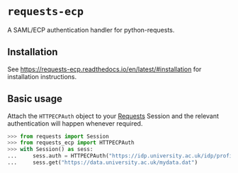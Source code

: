 # `requests-ecp`

A SAML/ECP authentication handler for python-requests.

## Installation

See https://requests-ecp.readthedocs.io/en/latest/#installation for installation instructions.

## Basic usage

Attach the `HTTPECPAuth` object to your [Requests](https://requests.readthedocs.io/en/master/)
Session and the relevant authentication will happen whenever required.

```python
>>> from requests import Session
>>> from requests_ecp import HTTPECPAuth
>>> with Session() as sess:
...     sess.auth = HTTPECPAuth("https://idp.university.ac.uk/idp/profile/SAML2/SOAP/ECP")
...     sess.get("https://data.university.ac.uk/mydata.dat")
```
